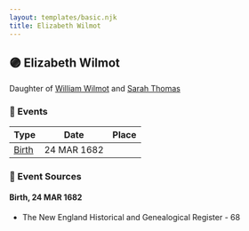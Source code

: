```yaml
---
layout: templates/basic.njk
title: Elizabeth Wilmot
---
```

## 🟣 Elizabeth Wilmot

Daughter of [William Wilmot](/people/4/47205976) and [Sarah Thomas](/people/2/28506175)

### 📆 Events

Type | Date | Place
------ | ------ | ------
[Birth](#event-event-2) | 24 MAR 1682 |

### 📰 Event Sources

#### <a id="event-event-2"></a> Birth, 24 MAR 1682
* The New England Historical and Genealogical Register  - 68